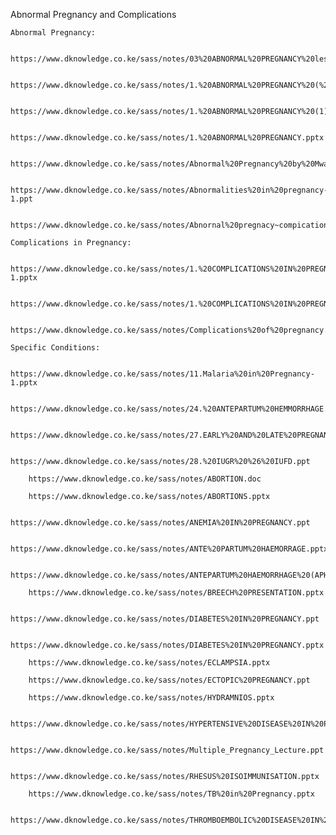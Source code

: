 Abnormal Pregnancy and Complications

    Abnormal Pregnancy:

        https://www.dknowledge.co.ke/sass/notes/03%20ABNORMAL%20PREGNANCY%20lessn%208%2c9%2c10%2c11%2c12.pptx

        https://www.dknowledge.co.ke/sass/notes/1.%20ABNORMAL%20PREGNANCY%20(%20mdm%20sella)-1.pptx

        https://www.dknowledge.co.ke/sass/notes/1.%20ABNORMAL%20PREGNANCY%20(1).pptx

        https://www.dknowledge.co.ke/sass/notes/1.%20ABNORMAL%20PREGNANCY.pptx

        https://www.dknowledge.co.ke/sass/notes/Abnormal%20Pregnancy%20by%20Mwambao%20.pptx

        https://www.dknowledge.co.ke/sass/notes/Abnormalities%20in%20pregnancy-1.ppt

        https://www.dknowledge.co.ke/sass/notes/Abnornal%20pregnacy~compications.pptx

    Complications in Pregnancy:

        https://www.dknowledge.co.ke/sass/notes/1.%20COMPLICATIONS%20IN%20PREGNANCY-1.pptx

        https://www.dknowledge.co.ke/sass/notes/1.%20COMPLICATIONS%20IN%20PREGNANCY.pptx

        https://www.dknowledge.co.ke/sass/notes/Complications%20of%20pregnancy.pptx

    Specific Conditions:

        https://www.dknowledge.co.ke/sass/notes/11.Malaria%20in%20Pregnancy-1.pptx

        https://www.dknowledge.co.ke/sass/notes/24.%20ANTEPARTUM%20HEMMORRHAGE.ppt

        https://www.dknowledge.co.ke/sass/notes/27.EARLY%20AND%20LATE%20PREGNANCY%20BLEEDING.doc

        https://www.dknowledge.co.ke/sass/notes/28.%20IUGR%20%26%20IUFD.ppt

        https://www.dknowledge.co.ke/sass/notes/ABORTION.doc

        https://www.dknowledge.co.ke/sass/notes/ABORTIONS.pptx

        https://www.dknowledge.co.ke/sass/notes/ANEMIA%20IN%20PREGNANCY.ppt

        https://www.dknowledge.co.ke/sass/notes/ANTE%20PARTUM%20HAEMORRAGE.pptx

        https://www.dknowledge.co.ke/sass/notes/ANTEPARTUM%20HAEMORRHAGE%20(APH).pptx

        https://www.dknowledge.co.ke/sass/notes/BREECH%20PRESENTATION.pptx

        https://www.dknowledge.co.ke/sass/notes/DIABETES%20IN%20PREGNANCY.ppt

        https://www.dknowledge.co.ke/sass/notes/DIABETES%20IN%20PREGNANCY.pptx

        https://www.dknowledge.co.ke/sass/notes/ECLAMPSIA.pptx

        https://www.dknowledge.co.ke/sass/notes/ECTOPIC%20PREGNANCY.ppt

        https://www.dknowledge.co.ke/sass/notes/HYDRAMNIOS.pptx

        https://www.dknowledge.co.ke/sass/notes/HYPERTENSIVE%20DISEASE%20IN%20PREGNANCY.ppt

        https://www.dknowledge.co.ke/sass/notes/Multiple_Pregnancy_Lecture.ppt

        https://www.dknowledge.co.ke/sass/notes/RHESUS%20ISOIMMUNISATION.pptx

        https://www.dknowledge.co.ke/sass/notes/TB%20in%20Pregnancy.pptx

        https://www.dknowledge.co.ke/sass/notes/THROMBOEMBOLIC%20DISEASE%20IN%20PREGNANCY.pptx